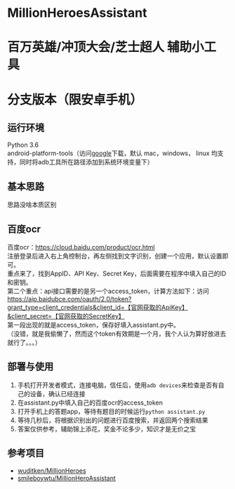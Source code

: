 # MillionHeroesAssistant

# 百万英雄/冲顶大会/芝士超人 辅助小工具
# 分支版本（限安卓手机）

## 运行环境
Python 3.6<br/>
android-platform-tools（访问[google](https://developer.android.google.cn/studio/releases/platform-tools.html)下载，默认 mac，windows， linux 均支持，同时将adb工具所在路径添加到系统环境变量下）


## 基本思路
思路没啥本质区别
## 百度ocr
百度ocr：https://cloud.baidu.com/product/ocr.html<br/>
注册登录后进入右上角控制台，再左侧找到文字识别，创建一个应用，默认设置即可。<br/>
重点来了，找到AppID、API Key、Secret Key，后面需要在程序中填入自己的ID和密钥。<br/>
第二个重点：api接口需要的是另一个access_token，计算方法如下：访问<br/>
https://aip.baidubce.com/oauth/2.0/token?grant_type=client_credentials&client_id=【官网获取的ApiKey】&client_secret=【官网获取的SecretKey】<br/>
第一段出现的就是access_token，保存好填入assistant.py中。<br/>
（没错，就是我偷懒了，然而这个token有效期是一个月，我个人认为算好放进去就行了。。。）

## 部署与使用
1. 手机打开开发者模式，连接电脑，信任后，使用`adb devices`来检查是否有自己的设备，确认已经连接
2. 在assistant.py中填入自己的百度ocr的access_token
3. 打开手机上的答题app，等待有题目的时候运行`python assistant.py`
4. 等待几秒后，将根据识别出的问题进行百度搜索，并返回两个搜索结果
5. 答案仅供参考，辅助锦上添花，奖金不论多少，知识才是无价之宝


## 参考项目
- [wuditken/MillionHeroes](https://github.com/wuditken/MillionHeroes)
- [smileboywtu/MillionHeroAssistant](https://github.com/smileboywtu/MillionHeroAssistant)

